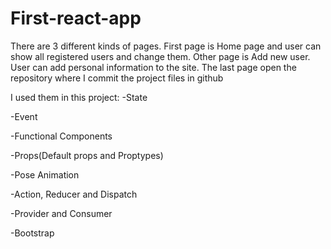 # First-react-app

There are 3 different kinds of pages. First page is Home page and user can show all registered users and change them.
Other page is Add new user. User can add personal information to the site. 
The last page open the repository where I commit the project files in github

I used them in this project:
 -State
 
 -Event
 
 -Functional Components
 
 -Props(Default props and Proptypes)
 
 -Pose Animation
 
 -Action, Reducer and Dispatch
 
 -Provider and Consumer
 
 -Bootstrap


